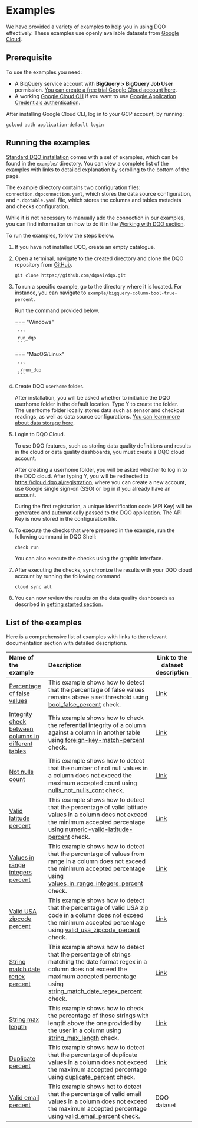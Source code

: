 # Examples

We have provided a variety of examples to help you in using DQO effectively. These examples use openly available 
datasets from [Google Cloud](https://cloud.google.com/datasets).

## Prerequisite

To use the examples you need:

- A BiqQuery service account with **BigQuery > BigQuery Job User** permission. [You can create a free trial Google Cloud account here](https://cloud.google.com/free).
- A working [Google Cloud CLI](https://cloud.google.com/sdk/docs/install) if you want to use [Google Application Credentials authentication](./#using-google-application-credentials-authentication).

After installing Google Cloud CLI, log in to your GCP account, by running:

```
gcloud auth application-default login
```

## Running the examples

[Standard DQO installation](../getting-started/installation/installation.md) comes with a set of examples, which can 
be found in the `example/` directory. You can view a complete list of the examples with links to detailed explanation by
scrolling to the bottom of the page.

The example directory contains two configuration files: `connection.dqoconnection.yaml`, which stores the data source
configuration, and `*.dqotable.yaml` file, which stores the columns and tables metadata and checks configuration.

While it is not necessary to manually add the connection in our examples, you can find information on how to do it in the
[Working with DQO section](../working-with-dqo/adding-data-source-connection/index.md).


To run the examples, follow the steps below. 

1. If you have not installed DQO, create an empty catalogue.


2. Open a terminal, navigate to the created directory and clone the DQO repository from [GitHub](https://github.com/dqoai/dqo).

    ```
    git clone https://github.com/dqoai/dqo.git
    ```

3. To run a specific example, go to the directory where it is located. For instance, you can navigate to 
    `example/bigquery-column-bool-true-percent`.  
    
    Run the command provided below. 

    === "Windows"

        ```
        run_dqo
        ```
    === "MacOS/Linux"

        ```
        ./run_dqo
        ```

4. Create DQO `userhome` folder.

    After installation, you will be asked whether to initialize the DQO userhome folder in the default location. Type Y to create the folder.  
    The userhome folder locally stores data such as sensor and checkout readings, as well as data source configurations. [You can learn more about data storage here](../dqo-concepts/data-storage/data-storage.md).


5. Login to DQO Cloud.

    To use DQO features, such as storing data quality definitions and results in the cloud or data quality dashboards, you
    must create a DQO cloud account.
 
    After creating a userhome folder, you will be asked whether to log in to the DQO cloud. After typing Y, you will be
    redirected to https://cloud.dqo.ai/registration, where you can create a new account, use Google single sign-on (SSO) or log in if you already have an account.
 
    During the first registration, a unique identification code (API Key) will be generated and automatically passed to the DQO application.
    The API Key is now stored in the configuration file.


6. To execute the checks that were prepared in the example, run the following command in DQO Shell:

    ```
    check run
    ```
    You can also execute the checks using the graphic interface.


7. After executing the checks, synchronize the results with your DQO cloud account by running the following command.

    ```
    cloud sync all
    ``` 

8. You can now review the results on the data quality dashboards as described in [getting started section](../getting-started/review-results-on-dashboards/review-results-on-dashboards.md).

## List of the examples

Here is a comprehensive list of examples with links to the relevant documentation section with detailed descriptions.

| **Name of the example**                                                                         | **Description**                                                                                                                                                                                                                                                        | **Link to the dataset description**                                                                              |
|:------------------------------------------------------------------------------------------------|:-----------------------------------------------------------------------------------------------------------------------------------------------------------------------------------------------------------------------------------------------------------------------|------------------------------------------------------------------------------------------------------------------|
| [Percentage of false values](./bool-false-percent.md)                                           | This example shows how to detect that the percentage of false values remains above a set threshold using [bool_false_percent](../checks/column/bool/false-percent.md) check.                                                                                           | [Link](https://console.cloud.google.com/marketplace/product/federal-communications-commission/fcc-political-ads) |
| [Integrity check between columns in different tables](./integrity-foreign-key-match-percent.md) | This example shows how to check the referential integrity of a column against a column in another table using [foreign-key-match-percent](../checks/column/integrity/foreign-key-match-percent.md) check.                                                              | [Link](https://www.census.gov/library/reference/code-lists/ansi.html)                                            |
| [Not nulls count](./nulls-not-nulls-count.md)                                                   | This example shows how to detect that the number of not null values in a column does not exceed the maximum accepted count using [nulls_not_nulls_cont](../checks/column/nulls/not-nulls-count.md) check.                                                              | [Link](https://www.americashealthrankings.org/about/methodology/our-reports)                                     |
| [Valid latitude percent](./numeric-valid-latitude-percent.md)                                   | This example shows how to detect that the percentage of valid latitude values in a column does not exceed the minimum accepted percentage using [numeric-valid-latitude-percent](../checks/column/numeric/valid-latitude-percent.md) check.                            | [Link](https://data.austintexas.gov/Utilities-and-City-Services/Austin-311-Public-Data/xwdj-i9he)                |
| [Values in range integers percent](./numeric-values-in-range-integers-percent.md)               | This example shows how to detect that the percentage of values from range in a column does not exceed the minimum accepted percentage using [values_in_range_integers_percent](../checks/column/numeric/values-in-range-integers-percent.md) check.                    | [Link](https://www.americashealthrankings.org/about/methodology/our-reports)                                     |
| [Valid USA zipcode percent](./pii-valid-usa-zipcode-percent.md)                                 | This example shows how to detect that the percentage of valid USA zip code in a column does not exceed the minimum accepted percentage using [valid_usa_zipcode_percent](../checks/column/pii/valid-usa-zipcode-percent.md) check.                                     | [Link](https://data.austintexas.gov/Utilities-and-City-Services/Austin-311-Public-Data/xwdj-i9he)                |
| [String match date regex percent](./string-match-date-regex-percent.md)                         | This example shows how to detect that the percentage of strings matching the date format regex in a column does not exceed the maximum accepted percentage using [string_match_date_regex_percent](../checks/column/strings/string-match-date-regex-percent.md) check. | [Link](https://www.americashealthrankings.org/about/methodology/our-reports)                                     |
| [String max length](./string-max-length.md )                                                    | This example shows how to check the percentage of those strings with length above the one provided by the user in a column using [string_max_length](../checks/column/strings/string-length-above-max-length-percent.md) check.                                        | [Link](https://www.americashealthrankings.org/about/methodology/our-reports)                                     |
| [Duplicate percent](./uniqueness-duplicate-percent.md)                                          | This example shows how to detect that  the percentage of duplicate values in a column does not exceed the maximum accepted percentage using [duplicate_percent](../checks/column/uniqueness/duplicate-percent.md) check.                                               | [Link](https://data.austintexas.gov/Utilities-and-City-Services/Austin-311-Public-Data/xwdj-i9he)                |
| [Valid email percent](./valid-email-percent.md)                                                 | This example shows hot to detect that  the percentage of valid email values in a column does not exceed the maximum accepted percentage using [valid_email_percent](../checks/column/pii/valid-email-percent.md) check.                                                | DQO dataset                                                                                                      |

